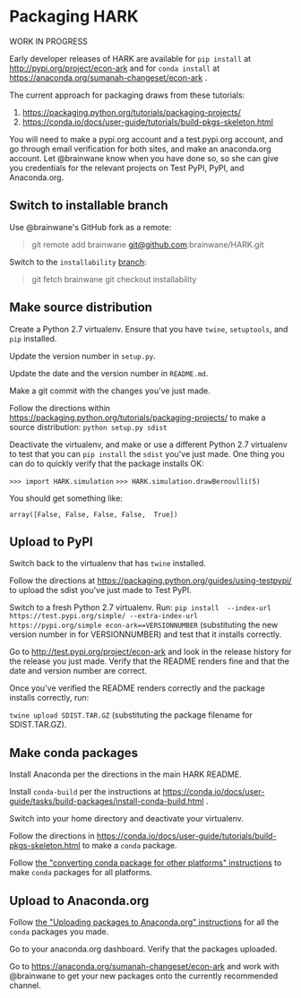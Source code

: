 # Packaging HARK

WORK IN PROGRESS

Early developer releases of HARK are available for `pip install` at
http://pypi.org/project/econ-ark and for `conda install` at
https://anaconda.org/sumanah-changeset/econ-ark .

The current approach for packaging draws from these tutorials:

1. https://packaging.python.org/tutorials/packaging-projects/
2. https://conda.io/docs/user-guide/tutorials/build-pkgs-skeleton.html

You will need to make a pypi.org account and a test.pypi.org account,
and go through email verification for both sites, and make an
anaconda.org account. Let @brainwane know when you have done so, so
she can give you credentials for the relevant projects on Test PyPI,
PyPI, and Anaconda.org.


## Switch to installable branch

Use @brainwane's GitHub fork as a remote:

> git remote add brainwane git@github.com:brainwane/HARK.git

Switch to the `installability` [branch](https://github.com/brainwane/HARK/tree/installability):

> git fetch brainwane
> git checkout installability

## Make source distribution

Create a Python 2.7 virtualenv. Ensure that you have `twine`, `setuptools`, and `pip` installed.

Update the version number in `setup.py`.

Update the date and the version number in `README.md`.

Make a git commit with the changes you've just made.

Follow the directions within https://packaging.python.org/tutorials/packaging-projects/ to make a source distribution: `python setup.py sdist`

Deactivate the virtualenv, and make or use a different Python 2.7 virtualenv to test that you can `pip install` the `sdist` you've just made. One thing you can do to quickly verify that the package installs OK:

`>>> import HARK.simulation`
`>>> HARK.simulation.drawBernoulli(5)`

You should get something like:

`array([False, False, False, False,  True])`

## Upload to PyPI

Switch back to the virtualenv that has `twine` installed.

Follow the directions at https://packaging.python.org/guides/using-testpypi/ to upload the sdist you've just made to Test PyPI.

Switch to a fresh Python 2.7 virtualenv. Run: `pip install  --index-url https://test.pypi.org/simple/ --extra-index-url https://pypi.org/simple econ-ark==VERSIONNUMBER` (substituting the new version number in for VERSIONNUMBER) and test that it installs correctly.

Go to http://test.pypi.org/project/econ-ark and look in the release history for the release you just made. Verify that the README renders fine and that the date and version number are correct.

Once you've verified the README renders correctly and the package installs correctly, run:

`twine upload SDIST.TAR.GZ` (substituting the package filename for SDIST.TAR.GZ).

## Make conda packages

Install Anaconda per the directions in the main HARK README.

Install `conda-build` per the instructions at https://conda.io/docs/user-guide/tasks/build-packages/install-conda-build.html .

Switch into your home directory and deactivate your virtualenv.

Follow the directions in https://conda.io/docs/user-guide/tutorials/build-pkgs-skeleton.html to make a `conda` package.

Follow [the "converting conda package for other platforms" instructions](https://conda.io/docs/user-guide/tutorials/build-pkgs-skeleton.html#optional-converting-conda-package-for-other-platforms) to make `conda` packages for all platforms.

## Upload to Anaconda.org

Follow [the "Uploading packages to Anaconda.org" instructions](https://conda.io/docs/user-guide/tutorials/build-pkgs-skeleton.html#optional-uploading-packages-to-anaconda-org) for all the `conda` packages you made.

Go to your anaconda.org dashboard. Verify that the packages uploaded.

Go to https://anaconda.org/sumanah-changeset/econ-ark and work with @brainwane to get your new packages onto the currently recommended channel.
